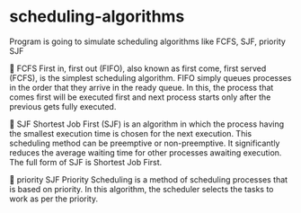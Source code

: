 # scheduling-algorithms
Program is going to simulate scheduling algorithms like FCFS, SJF, priority SJF

:large_orange_diamond: FCFS First in, first out (FIFO), also known as first come, first served (FCFS), is the simplest scheduling algorithm. FIFO simply queues processes in the order that they arrive in the ready queue.
In this, the process that comes first will be executed first and next process starts only after the previous gets fully executed.

:large_orange_diamond: SJF Shortest Job First (SJF) is an algorithm in which the process having the smallest execution time is chosen for the next execution. This scheduling method can be preemptive or non-preemptive. It significantly reduces the average waiting time for other processes awaiting execution. The full form of SJF is Shortest Job First.

:large_orange_diamond: priority SJF Priority Scheduling is a method of scheduling processes that is based on priority. In this algorithm, the scheduler selects the tasks to work as per the priority.
